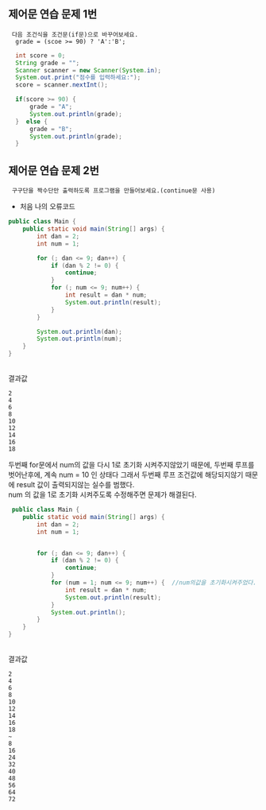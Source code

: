 ## 제어문 연습 문제 1번

```
 다음 조건식을 조건문(if문)으로 바꾸어보세요.
  grade = (scoe >= 90) ? 'A':'B';
```
```java
  int score = 0;
  String grade = "";
  Scanner scanner = new Scanner(System.in);
  System.out.print("점수를 입력하세요:");
  score = scanner.nextInt();

  if(score >= 90) {
      grade = "A";
      System.out.println(grade);
  }  else {
      grade = "B";
      System.out.println(grade);
  }
```
## 제어문 연습 문제 2번
```
 구구단을 짝수단만 출력하도록 프로그램을 만들어보세요.(continue문 사용) 
```
- 처음 나의 오류코드
```java 
public class Main {
    public static void main(String[] args) {
        int dan = 2;
        int num = 1;

        for (; dan <= 9; dan++) {
            if (dan % 2 != 0) {
                continue;
            }
            for (; num <= 9; num++) {
                int result = dan * num;
                System.out.println(result);
            }
        }

        System.out.println(dan);
        System.out.println(num);
    }
}
```
<br>결과값<br>
```
2
4
6
8
10
12
14
16
18
```
두번째 for문에서 num의 값을 다시 1로 초기화 시켜주지않았기 때문에,
두번째 루프를 벗어난후에, 계속 num = 10 인 상태다 그래서 두번째 루프 조건값에 해당되지않기 때문에 result 값이 출력되지않는 실수를 범했다.
<br>
num 의 값을 1로 초기화 시켜주도록 수정해주면 문제가 해결된다.

```java
 public class Main {
    public static void main(String[] args) {
        int dan = 2;
        int num = 1;


        for (; dan <= 9; dan++) {
            if (dan % 2 != 0) {
                continue;
            }
            for (num = 1; num <= 9; num++) {  //num의값을 초기화시켜주었다.
                int result = dan * num;
                System.out.println(result);
            }
            System.out.println();
        }
    }
}
```
<br>결과값<br>
```
2
4
6
8
10
12
14
16
18
~
8
16
24
32
40
48
56
64
72
```
